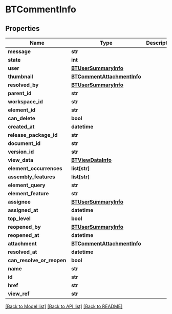 # BTCommentInfo

## Properties
Name | Type | Description | Notes
------------ | ------------- | ------------- | -------------
**message** | **str** |  | [optional] 
**state** | **int** |  | [optional] 
**user** | [**BTUserSummaryInfo**](BTUserSummaryInfo.md) |  | [optional] 
**thumbnail** | [**BTCommentAttachmentInfo**](BTCommentAttachmentInfo.md) |  | [optional] 
**resolved_by** | [**BTUserSummaryInfo**](BTUserSummaryInfo.md) |  | [optional] 
**parent_id** | **str** |  | [optional] 
**workspace_id** | **str** |  | [optional] 
**element_id** | **str** |  | [optional] 
**can_delete** | **bool** |  | [optional] 
**created_at** | **datetime** |  | [optional] 
**release_package_id** | **str** |  | [optional] 
**document_id** | **str** |  | [optional] 
**version_id** | **str** |  | [optional] 
**view_data** | [**BTViewDataInfo**](BTViewDataInfo.md) |  | [optional] 
**element_occurrences** | **list[str]** |  | [optional] 
**assembly_features** | **list[str]** |  | [optional] 
**element_query** | **str** |  | [optional] 
**element_feature** | **str** |  | [optional] 
**assignee** | [**BTUserSummaryInfo**](BTUserSummaryInfo.md) |  | [optional] 
**assigned_at** | **datetime** |  | [optional] 
**top_level** | **bool** |  | [optional] 
**reopened_by** | [**BTUserSummaryInfo**](BTUserSummaryInfo.md) |  | [optional] 
**reopened_at** | **datetime** |  | [optional] 
**attachment** | [**BTCommentAttachmentInfo**](BTCommentAttachmentInfo.md) |  | [optional] 
**resolved_at** | **datetime** |  | [optional] 
**can_resolve_or_reopen** | **bool** |  | [optional] 
**name** | **str** |  | [optional] 
**id** | **str** |  | [optional] 
**href** | **str** |  | [optional] 
**view_ref** | **str** |  | [optional] 

[[Back to Model list]](../README.md#documentation-for-models) [[Back to API list]](../README.md#documentation-for-api-endpoints) [[Back to README]](../README.md)


